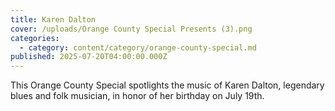 ```yaml
---
title: Karen Dalton
cover: /uploads/Orange County Special Presents (3).png
categories:
  - category: content/category/orange-county-special.md
published: 2025-07-20T04:00:00.000Z
---
```


This Orange County Special spotlights the music of Karen Dalton, legendary blues and folk musician, in honor of her birthday on July 19th.
